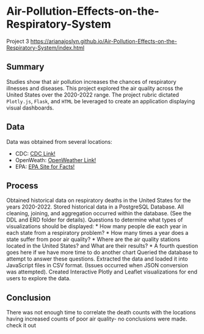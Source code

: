 # Air-Pollution-Effects-on-the-Respiratory-System
Project 3
https://arianajoslyn.github.io/Air-Pollution-Effects-on-the-Respiratory-System/index.html

## Summary
Studies show that air pollution increases the chances of respiratory illnesses and diseases. This project explored the air quality across the United States over the 2020-2022 range. The project rubric dictated `Plotly.js`, `Flask`, and `HTML` be leveraged to create an application displaying visual dashboards.

## Data
Data was obtained from several locations:
* CDC: [CDC Link!](https://data.cdc.gov/NCHS/Monthly-Provisional-Counts-of-Deaths-by-Select-Cau/9dzk-mvmi/data) 
* OpenWeath: [OpenWeather Link!](https://openweathermap.org/api/air-pollution)
* EPA: [EPA Site for Facts!](https://www.epa.gov/clean-air-act-overview/air-pollution-current-and-future-challenges)

## Process
Obtained historical data on respiratory deaths in the United States for the years 2020-2022.
Stored historical data in a PostgreSQL Database. 
All cleaning, joining, and aggregation occurred within the database. (See the DDL and ERD folder for details).
Questions to determine what types of visualizations should be displayed:
    * How many people die each year in each state from a respiratory problem?
    * How many times a year does a state suffer from poor air quality?
    * Where are the air quality stations located in the United States? and What are their results?
    * A fourth question goes here if we have more time to do another chart
Queried the database to attempt to answer these questions.
Extracted the data and loaded it into JavaScript files in CSV format. (Issues occurred when JSON conversion was attempted).
Created Interactive Plotly and Leaflet visualizations for end users to explore the data.

## Conclusion
There was not enough time to correlate the death counts with the locations having increased counts of poor air quality- no conclusions were made.
check it out
